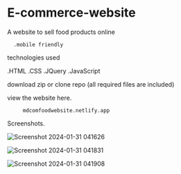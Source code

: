 # E-commerce-website











A website to sell food products online

      .mobile friendly


technologies used



 .HTML
.CSS
.JQuery
.JavaScript



download zip or clone repo (all required files are included)

view the website here.

         mdcomfoodwebsite.netlify.app




Screenshots.

![Screenshot 2024-01-31 041626](https://github.com/MdAjbullah/E-commerce-website/assets/124435295/9cae96f0-7b73-482c-9740-d58164ad4e2f)



![Screenshot 2024-01-31 041831](https://github.com/MdAjbullah/E-commerce-website/assets/124435295/b22b3467-2398-43c2-9cc2-281f562032e1)

![Screenshot 2024-01-31 041908](https://github.com/MdAjbullah/E-commerce-website/assets/124435295/12d4b5f4-a78d-4e5f-853c-62ec79e57de2)
